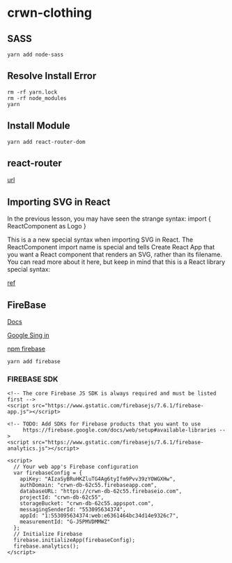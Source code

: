 # crwn-clothing

## SASS
```
yarn add node-sass
```

## Resolve Install Error

```
rm -rf yarn.lock
rm -rf node_modules
yarn
```

## Install Module

```
yarn add react-router-dom
```

## react-router
[url](https://reacttraining.com/react-router/web/guides/quick-start)

## Importing SVG in React

In the previous lesson, you may have seen the strange syntax: import { ReactComponent as Logo }

This is a a new special syntax when importing SVG in React. The ReactComponent import name is special and tells Create React App that you want a React component that renders an SVG, rather than its filename. You can read more about it here, but keep in mind that this is a React library special syntax:

[ref](https://facebook.github.io/create-react-app/docs/adding-images-fonts-and-files)

## FireBase
[Docs](https://firebase.google.com/docs/reference?hl=ja)

[Google Sing in](https://firebase.google.com/docs/auth/web/google-signin)

[npm firebase](https://www.npmjs.com/package/firebase)

```
yarn add firebase
```

### FIREBASE SDK 
```
<!-- The core Firebase JS SDK is always required and must be listed first -->
<script src="https://www.gstatic.com/firebasejs/7.6.1/firebase-app.js"></script>

<!-- TODO: Add SDKs for Firebase products that you want to use
     https://firebase.google.com/docs/web/setup#available-libraries -->
<script src="https://www.gstatic.com/firebasejs/7.6.1/firebase-analytics.js"></script>

<script>
  // Your web app's Firebase configuration
  var firebaseConfig = {
    apiKey: "AIzaSyBRuHKZluTG4Ag6tyIfm9Pvv39zYOWGXHw",
    authDomain: "crwn-db-62c55.firebaseapp.com",
    databaseURL: "https://crwn-db-62c55.firebaseio.com",
    projectId: "crwn-db-62c55",
    storageBucket: "crwn-db-62c55.appspot.com",
    messagingSenderId: "553095634374",
    appId: "1:553095634374:web:e6361464bc34d14e9326c7",
    measurementId: "G-J5PMVDMMWZ"
  };
  // Initialize Firebase
  firebase.initializeApp(firebaseConfig);
  firebase.analytics();
</script>
```